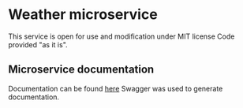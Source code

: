 # Weather microservice

This service is open for use and modification under MIT license
Code provided "as it is".

## Microservice documentation

Documentation can be found [here]( https://htmlpreview.github.io/?https://github.com/DmitryN270713/nodejsserverside/blob/master/docs/index.html)
Swagger was used to generate documentation.